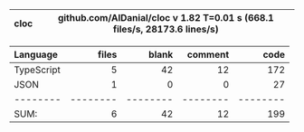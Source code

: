 
cloc|github.com/AlDanial/cloc v 1.82  T=0.01 s (668.1 files/s, 28173.6 lines/s)
--- | ---

Language|files|blank|comment|code
:-------|-------:|-------:|-------:|-------:
TypeScript|5|42|12|172
JSON|1|0|0|27
--------|--------|--------|--------|--------
SUM:|6|42|12|199
